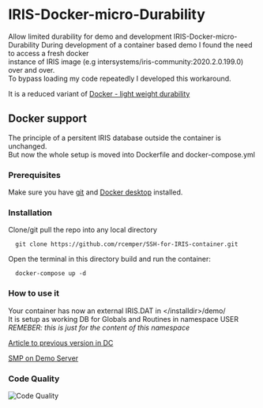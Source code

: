# IRIS-Docker-micro-Durability
Allow limited durability for demo and development
  IRIS-Docker-micro-Durability
During development of a container based demo I found the need to access a fresh docker   
instance of IRIS image (e.g intersystems/iris-community:2020.2.0.199.0) over and over.   
To bypass loading my code repeatedly I developed this workaround.

It is a reduced variant of [Docker - light weight durability](https://community.intersystems.com/post/docker-light-weight-durability)

## Docker support  
The principle of a persitent IRIS database outside the container is unchanged.    
But now the whole setup is moved into Dockerfile and docker-compose.yml
### Prerequisites  
Make sure you have [git](https://git-scm.com/book/en/v2/Getting-Started-Installing-Git) and [Docker desktop](https://www.docker.com/products/docker-desktop) installed.   
### Installation   
Clone/git pull the repo into any local directory  
```
  git clone https://github.com/rcemper/SSH-for-IRIS-container.git   
```
Open the terminal in this directory build and run the container:   
```
  docker-compose up -d   
```
### How to use it
Your container has now an external IRIS.DAT in \</installdir\>/demo/   
It is setup as working DB for Globals and Routines in namespace USER  
*REMEBER: this is just for the content of this namespace*    

[Article to previous version in DC](https://community.intersystems.com/post/iris-docker-micro-durability)    

[SMP on Demo Server](https://iris-docker-micro-durabiity.demo.community.intersystems.com/csp/sys/UtilHome.csp)   

### Code Quality
![Code Quality](https://raw.githubusercontent.com/rcemper/IRIS-Docker-micro-Durability/master/CodeQuality.JPG)
